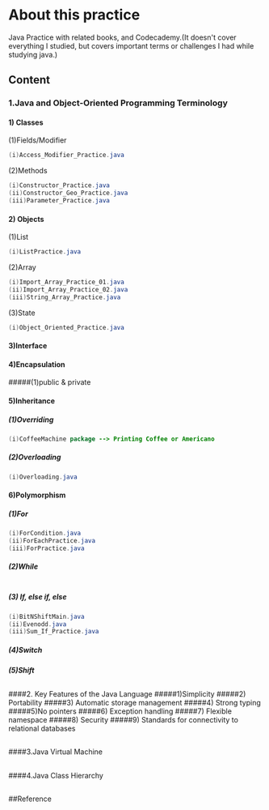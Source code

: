 # About this practice

Java Practice with related books, and Codecademy.(It doesn't cover everything I studied, but covers important terms or challenges I had while studying java.)

## Content

### 1.Java and Object-Oriented Programming Terminology

#### 1) Classes
(1)Fields/Modifier

```java
(i)Access_Modifier_Practice.java
```
(2)Methods

```java
(i)Constructor_Practice.java
(ii)Constructor_Geo_Practice.java
(iii)Parameter_Practice.java
```

#### 2) Objects
(1)List

```java
(i)ListPractice.java
```

(2)Array

```java
(i)Import_Array_Practice_01.java
(ii)Import_Array_Practice_02.java
(iii)String_Array_Practice.java
```

(3)State

```java
(i)Object_Oriented_Practice.java
```

#### 3)Interface

#### 4)Encapsulation
#####(1)public & private

#### 5)Inheritance
##### (1)Overriding

```java
(i)CoffeeMachine package --> Printing Coffee or Americano
```

##### (2)Overloading

```java
(i)Overloading.java
```

#### 6)Polymorphism

##### (1)For

```java
(i)ForCondition.java
(ii)ForEachPractice.java
(iii)ForPractice.java
```

##### (2)While

```java

```

##### (3) If, else if, else

```java
(i)BitNShiftMain.java
(ii)Evenodd.java
(iii)Sum_If_Practice.java
```

##### (4)Switch
##### (5)Shift


##
####2. Key Features of the Java Language
#####1)Simplicity
#####2) Portability
#####3) Automatic storage management
#####4) Strong typing
#####5)No pointers
#####6) Exception handling
#####7) Flexible namespace
#####8) Security
#####9) Standards for connectivity to relational databases
##
####3.Java Virtual Machine
##
####4.Java Class Hierarchy

##
##Reference



